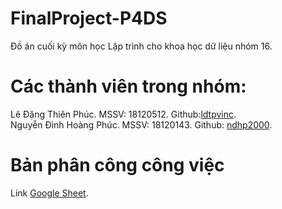 
# FinalProject-P4DS
Đồ án cuối kỳ môn học Lập trình cho khoa học dữ liệu nhóm 16.
# Các thành viên trong nhóm:
Lê Đặng Thiên Phúc. MSSV: 18120512. Github:[ldtpvinc](https://github.com/ldtpvince). <br>
Nguyễn Đình Hoàng Phúc. MSSV: 18120143. Github: [ndhp2000](https://github.com/ndhp2000).
# Bản phân công công việc
Link [Google Sheet](https://docs.google.com/spreadsheets/d/1dXZh-OjaW_SAgj45482vohX2iFjo7aMWaCMAFe7jY1E/edit?usp=sharing).
